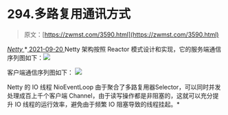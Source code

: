 <!--yml
category: 未分类
date: 0001-01-01 00:00:00
-->

# 294.多路复用通讯方式

> 原文：[https://zwmst.com/3590.html](https://zwmst.com/3590.html)

   [ *Netty* ](https://zwmst.com/netty)*[ <time datetime="2021-09-21T04:10:01+08:00"> 2021-09-20 </time> ](https://zwmst.com/3590.html)  Netty 架构按照 Reactor 模式设计和实现，它的服务端通信序列图如下：![](img/9e4163f2bf7aded4cd32a06997f4e572.png)

客户端通信序列图如下：
![](img/fa14d35d459f9a4b98d64b31b70142b4.png)

Netty 的 IO 线程 NioEventLoop 由于聚合了多路复用器Selector，可以同时并发处理成百上千个客户端 Channel，由于读写操作都是非阻塞的，这就可以充分提升 IO 线程的运行效率，避免由于频繁 IO 阻塞导致的线程挂起。*